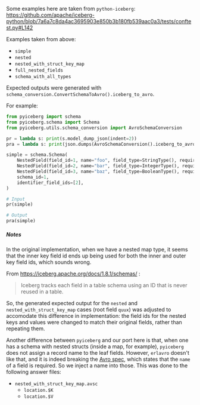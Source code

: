 Some examples here are taken from `python-iceberg`:
https://github.com/apache/iceberg-python/blob/7a6a7c8da4ac3695903e850b3b180fb539aac0a3/tests/conftest.py#L142

Examples taken from above:
- `simple`
- `nested`
- `nested_with_struct_key_map`
- `full_nested_fields`
- `schema_with_all_types`

Expected outputs were generated with
`schema_conversion.ConvertSchemaToAvro().iceberg_to_avro`.

For example:

```python
from pyiceberg import schema
from pyiceberg.schema import Schema
from pyiceberg.utils.schema_conversion import AvroSchemaConversion

pr = lambda s: print(s.model_dump_json(indent=2))
pra = lambda s: print(json.dumps(AvroSchemaConversion().iceberg_to_avro(s), indent=2))

simple = schema.Schema(
    NestedField(field_id=1, name="foo", field_type=StringType(), required=False),
    NestedField(field_id=2, name="bar", field_type=IntegerType(), required=True),
    NestedField(field_id=3, name="baz", field_type=BooleanType(), required=False),
    schema_id=1,
    identifier_field_ids=[2],
)

# Input
pr(simple)

# Output
pra(simple)
```

##### Notes

In the original implementation, when we have a nested map type, it seems that the inner
key field id ends up being used for both the inner and outer key field ids, which sounds
wrong.

From https://iceberg.apache.org/docs/1.8.1/schemas/ :

> Iceberg tracks each field in a table schema using an ID that is never reused in a table.

So, the generated expected output for the `nested` and `nested_with_struct_key_map` cases
(root field `quux`) was adjusted to accomodate this difference in implementation: the
field ids for the nested keys and values were changed to match their original fields,
rather than repeating them.

Another difference between `pyiceberg` and our port here is that, when one has a schema
with nested structs (inside a map, for example), `pyiceberg` does not assign a record name
to the leaf fields.  However, `erlavro` doesn't like that, and it is indeed breaking the
[Avro spec](https://avro.apache.org/docs/1.12.0/specification/#schema-record), which
states that the `name` of a field is required.  So we inject a name into those.  This was
done to the following answer files:

- `nested_with_struct_key_map.avsc`
  - `location.$K`
  - `location.$V`

